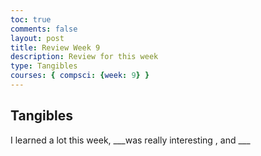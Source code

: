 ```yaml
---
toc: true
comments: false
layout: post
title: Review Week 9
description: Review for this week
type: Tangibles
courses: { compsci: {week: 9} }
---
```


## Tangibles

I learned a lot this week, ___was really interesting , and ___